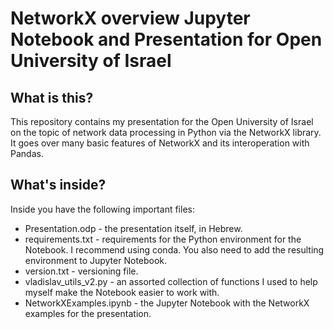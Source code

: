 # NetworkX overview Jupyter Notebook and Presentation for Open University of Israel

## What is this?
This repository contains my presentation for the Open University of Israel on the topic of network data processing in Python via the NetworkX library. It goes over many basic features of NetworkX and its interoperation with Pandas.

## What's inside?
Inside you have the following important files:
- Presentation.odp - the presentation itself, in Hebrew.
- requirements.txt - requirements for the Python environment for the Notebook. I recommend using conda. You also need to add the resulting environment to Jupyter Notebook.
- version.txt - versioning file.
- vladislav_utils_v2.py - an assorted collection of functions I used to help myself make the Notebook easier to work with.
- NetworkXExamples.ipynb - the Jupyter Notebook with the NetworkX examples for the presentation.
